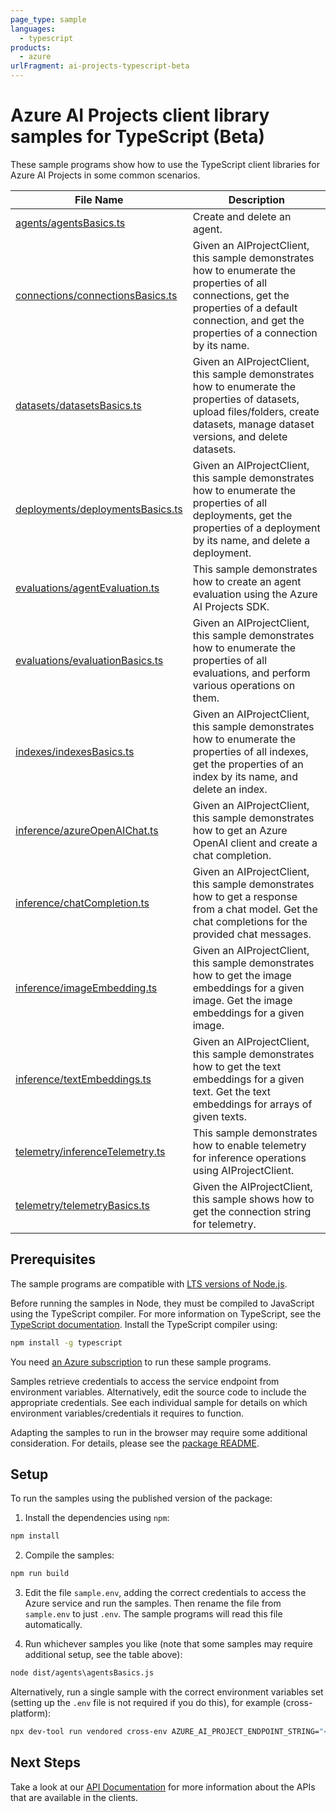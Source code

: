 ```yaml
---
page_type: sample
languages:
  - typescript
products:
  - azure
urlFragment: ai-projects-typescript-beta
---
```


# Azure AI Projects client library samples for TypeScript (Beta)

These sample programs show how to use the TypeScript client libraries for Azure AI Projects in some common scenarios.

| **File Name**                                                     | **Description**                                                                                                                                                                                        |
| ----------------------------------------------------------------- | ------------------------------------------------------------------------------------------------------------------------------------------------------------------------------------------------------ |
| [agents/agentsBasics.ts][agents_agentsbasics]                     | Create and delete an agent.                                                                                                                                                                            |
| [connections/connectionsBasics.ts][connections_connectionsbasics] | Given an AIProjectClient, this sample demonstrates how to enumerate the properties of all connections, get the properties of a default connection, and get the properties of a connection by its name. |
| [datasets/datasetsBasics.ts][datasets_datasetsbasics]             | Given an AIProjectClient, this sample demonstrates how to enumerate the properties of datasets, upload files/folders, create datasets, manage dataset versions, and delete datasets.                   |
| [deployments/deploymentsBasics.ts][deployments_deploymentsbasics] | Given an AIProjectClient, this sample demonstrates how to enumerate the properties of all deployments, get the properties of a deployment by its name, and delete a deployment.                        |
| [evaluations/agentEvaluation.ts][evaluations_agentevaluation]     | This sample demonstrates how to create an agent evaluation using the Azure AI Projects SDK.                                                                                                            |
| [evaluations/evaluationBasics.ts][evaluations_evaluationbasics]   | Given an AIProjectClient, this sample demonstrates how to enumerate the properties of all evaluations, and perform various operations on them.                                                         |
| [indexes/indexesBasics.ts][indexes_indexesbasics]                 | Given an AIProjectClient, this sample demonstrates how to enumerate the properties of all indexes, get the properties of an index by its name, and delete an index.                                    |
| [inference/azureOpenAIChat.ts][inference_azureopenaichat]         | Given an AIProjectClient, this sample demonstrates how to get an Azure OpenAI client and create a chat completion.                                                                                     |
| [inference/chatCompletion.ts][inference_chatcompletion]           | Given an AIProjectClient, this sample demonstrates how to get a response from a chat model. Get the chat completions for the provided chat messages.                                                   |
| [inference/imageEmbedding.ts][inference_imageembedding]           | Given an AIProjectClient, this sample demonstrates how to get the image embeddings for a given image. Get the image embeddings for a given image.                                                      |
| [inference/textEmbeddings.ts][inference_textembeddings]           | Given an AIProjectClient, this sample demonstrates how to get the text embeddings for a given text. Get the text embeddings for arrays of given texts.                                                 |
| [telemetry/inferenceTelemetry.ts][telemetry_inferencetelemetry]   | This sample demonstrates how to enable telemetry for inference operations using AIProjectClient.                                                                                                       |
| [telemetry/telemetryBasics.ts][telemetry_telemetrybasics]         | Given the AIProjectClient, this sample shows how to get the connection string for telemetry.                                                                                                           |

## Prerequisites

The sample programs are compatible with [LTS versions of Node.js](https://github.com/nodejs/release#release-schedule).

Before running the samples in Node, they must be compiled to JavaScript using the TypeScript compiler. For more information on TypeScript, see the [TypeScript documentation][typescript]. Install the TypeScript compiler using:

```bash
npm install -g typescript
```

You need [an Azure subscription][freesub] to run these sample programs.

Samples retrieve credentials to access the service endpoint from environment variables. Alternatively, edit the source code to include the appropriate credentials. See each individual sample for details on which environment variables/credentials it requires to function.

Adapting the samples to run in the browser may require some additional consideration. For details, please see the [package README][package].

## Setup

To run the samples using the published version of the package:

1. Install the dependencies using `npm`:

```bash
npm install
```

2. Compile the samples:

```bash
npm run build
```

3. Edit the file `sample.env`, adding the correct credentials to access the Azure service and run the samples. Then rename the file from `sample.env` to just `.env`. The sample programs will read this file automatically.

4. Run whichever samples you like (note that some samples may require additional setup, see the table above):

```bash
node dist/agents\agentsBasics.js
```

Alternatively, run a single sample with the correct environment variables set (setting up the `.env` file is not required if you do this), for example (cross-platform):

```bash
npx dev-tool run vendored cross-env AZURE_AI_PROJECT_ENDPOINT_STRING="<azure ai project endpoint string>" node dist/agents\agentsBasics.js
```

## Next Steps

Take a look at our [API Documentation][apiref] for more information about the APIs that are available in the clients.

[agents_agentsbasics]: https://github.com/Azure/azure-sdk-for-js/blob/main/sdk/ai/ai-projects/samples/v1-beta/typescript/src/agents/agentsBasics.ts
[connections_connectionsbasics]: https://github.com/Azure/azure-sdk-for-js/blob/main/sdk/ai/ai-projects/samples/v1-beta/typescript/src/connections/connectionsBasics.ts
[datasets_datasetsbasics]: https://github.com/Azure/azure-sdk-for-js/blob/main/sdk/ai/ai-projects/samples/v1-beta/typescript/src/datasets/datasetsBasics.ts
[deployments_deploymentsbasics]: https://github.com/Azure/azure-sdk-for-js/blob/main/sdk/ai/ai-projects/samples/v1-beta/typescript/src/deployments/deploymentsBasics.ts
[evaluations_agentevaluation]: https://github.com/Azure/azure-sdk-for-js/blob/main/sdk/ai/ai-projects/samples/v1-beta/typescript/src/evaluations/agentEvaluation.ts
[evaluations_evaluationbasics]: https://github.com/Azure/azure-sdk-for-js/blob/main/sdk/ai/ai-projects/samples/v1-beta/typescript/src/evaluations/evaluationBasics.ts
[indexes_indexesbasics]: https://github.com/Azure/azure-sdk-for-js/blob/main/sdk/ai/ai-projects/samples/v1-beta/typescript/src/indexes/indexesBasics.ts
[inference_azureopenaichat]: https://github.com/Azure/azure-sdk-for-js/blob/main/sdk/ai/ai-projects/samples/v1-beta/typescript/src/inference/azureOpenAIChat.ts
[inference_chatcompletion]: https://github.com/Azure/azure-sdk-for-js/blob/main/sdk/ai/ai-projects/samples/v1-beta/typescript/src/inference/chatCompletion.ts
[inference_imageembedding]: https://github.com/Azure/azure-sdk-for-js/blob/main/sdk/ai/ai-projects/samples/v1-beta/typescript/src/inference/imageEmbedding.ts
[inference_textembeddings]: https://github.com/Azure/azure-sdk-for-js/blob/main/sdk/ai/ai-projects/samples/v1-beta/typescript/src/inference/textEmbeddings.ts
[telemetry_inferencetelemetry]: https://github.com/Azure/azure-sdk-for-js/blob/main/sdk/ai/ai-projects/samples/v1-beta/typescript/src/telemetry/inferenceTelemetry.ts
[telemetry_telemetrybasics]: https://github.com/Azure/azure-sdk-for-js/blob/main/sdk/ai/ai-projects/samples/v1-beta/typescript/src/telemetry/telemetryBasics.ts
[apiref]: https://learn.microsoft.com/javascript/api/@azure/ai-projects
[freesub]: https://azure.microsoft.com/free/
[package]: https://github.com/Azure/azure-sdk-for-js/tree/main/sdk/ai/ai-projects/README.md
[typescript]: https://www.typescriptlang.org/docs/home.html
